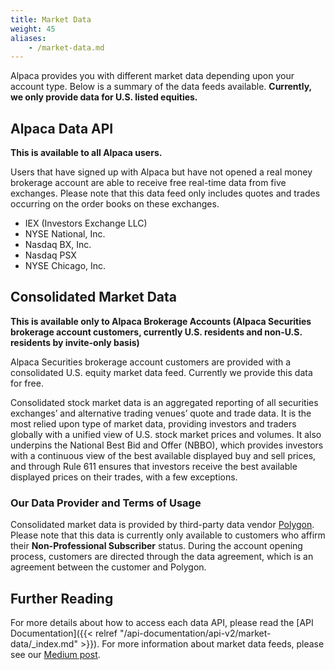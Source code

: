 ```yaml
---
title: Market Data
weight: 45
aliases:
    - /market-data.md
---
```


Alpaca provides you with different market data depending upon your account type. Below is a summary of the data feeds
available. **Currently, we only provide data for U.S. listed equities.**

## Alpaca Data API
**This is available to all Alpaca users.**

Users that have signed up with Alpaca but have not opened a real money brokerage account are able to receive free
real-time data from five exchanges. Please note that this data feed only includes quotes and trades
occurring on the order books on these exchanges.

- IEX (Investors Exchange LLC)
- NYSE National, Inc.
- Nasdaq BX, Inc.
- Nasdaq PSX
- NYSE Chicago, Inc.

## Consolidated Market Data
**This is available only to Alpaca Brokerage Accounts (Alpaca Securities brokerage account customers,
currently U.S. residents and non-U.S. residents by invite-only basis)**

Alpaca Securities brokerage account customers are provided with a consolidated U.S. equity market data feed.
Currently we provide this data for free.

Consolidated stock market data is an aggregated reporting of all securities exchanges’ and alternative trading venues’
quote and trade data. It is the most relied upon type of market data, providing investors and traders globally with a
unified view of U.S. stock market prices and volumes. It also underpins the National Best Bid and Offer (NBBO), which
provides investors with a continuous view of the best available displayed buy and sell prices, and through Rule 611
ensures that investors receive the best available displayed prices on their trades, with a few exceptions.

### Our Data Provider and Terms of Usage

Consolidated market data is provided by third-party data vendor [Polygon](https://polygon.io/). Please note that this
data is currently only available to customers who affirm their **Non-Professional Subscriber** status. During the
account opening process, customers are directed through the data agreement, which is an agreement between the customer
and Polygon.

## Further Reading

For more details about how to access each data API, please read the [API Documentation]({{< relref "/api-documentation/api-v2/market-data/_index.md" >}}).
For more information about market data feeds, please see our [Medium post](https://medium.com/automation-generation/exploring-the-differences-between-u-s-stock-market-data-feeds-3da26946cbd6).
